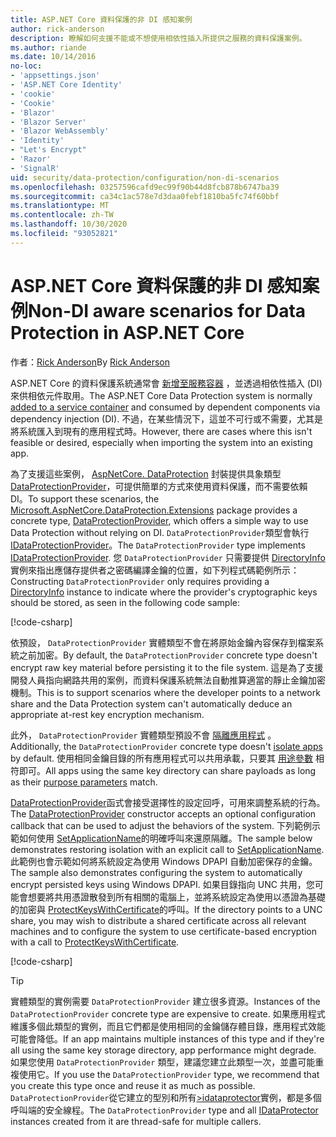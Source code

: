 ```yaml
---
title: ASP.NET Core 資料保護的非 DI 感知案例
author: rick-anderson
description: 瞭解如何支援不能或不想使用相依性插入所提供之服務的資料保護案例。
ms.author: riande
ms.date: 10/14/2016
no-loc:
- 'appsettings.json'
- 'ASP.NET Core Identity'
- 'cookie'
- 'Cookie'
- 'Blazor'
- 'Blazor Server'
- 'Blazor WebAssembly'
- 'Identity'
- "Let's Encrypt"
- 'Razor'
- 'SignalR'
uid: security/data-protection/configuration/non-di-scenarios
ms.openlocfilehash: 03257596cafd9ec99f90b44d8fcb878b6747ba39
ms.sourcegitcommit: ca34c1ac578e7d3daa0febf1810ba5fc74f60bbf
ms.translationtype: MT
ms.contentlocale: zh-TW
ms.lasthandoff: 10/30/2020
ms.locfileid: "93052821"
---
```

# <a name="non-di-aware-scenarios-for-data-protection-in-aspnet-core"></a><span data-ttu-id="8108c-103">ASP.NET Core 資料保護的非 DI 感知案例</span><span class="sxs-lookup"><span data-stu-id="8108c-103">Non-DI aware scenarios for Data Protection in ASP.NET Core</span></span>

<span data-ttu-id="8108c-104">作者：[Rick Anderson](https://twitter.com/RickAndMSFT)</span><span class="sxs-lookup"><span data-stu-id="8108c-104">By [Rick Anderson](https://twitter.com/RickAndMSFT)</span></span>

<span data-ttu-id="8108c-105">ASP.NET Core 的資料保護系統通常會 [新增至服務容器](xref:security/data-protection/consumer-apis/overview) ，並透過相依性插入 (DI) 來供相依元件取用。</span><span class="sxs-lookup"><span data-stu-id="8108c-105">The ASP.NET Core Data Protection system is normally [added to a service container](xref:security/data-protection/consumer-apis/overview) and consumed by dependent components via dependency injection (DI).</span></span> <span data-ttu-id="8108c-106">不過，在某些情況下，這並不可行或不需要，尤其是將系統匯入到現有的應用程式時。</span><span class="sxs-lookup"><span data-stu-id="8108c-106">However, there are cases where this isn't feasible or desired, especially when importing the system into an existing app.</span></span>

<span data-ttu-id="8108c-107">為了支援這些案例， [AspNetCore. DataProtection](https://www.nuget.org/packages/Microsoft.AspNetCore.DataProtection.Extensions/) 封裝提供具象類型 [DataProtectionProvider](/dotnet/api/Microsoft.AspNetCore.DataProtection.DataProtectionProvider)，可提供簡單的方式來使用資料保護，而不需要依賴 DI。</span><span class="sxs-lookup"><span data-stu-id="8108c-107">To support these scenarios, the [Microsoft.AspNetCore.DataProtection.Extensions](https://www.nuget.org/packages/Microsoft.AspNetCore.DataProtection.Extensions/) package provides a concrete type, [DataProtectionProvider](/dotnet/api/Microsoft.AspNetCore.DataProtection.DataProtectionProvider), which offers a simple way to use Data Protection without relying on DI.</span></span> <span data-ttu-id="8108c-108">`DataProtectionProvider`類型會執行[IDataProtectionProvider](/dotnet/api/microsoft.aspnetcore.dataprotection.idataprotectionprovider)。</span><span class="sxs-lookup"><span data-stu-id="8108c-108">The `DataProtectionProvider` type implements [IDataProtectionProvider](/dotnet/api/microsoft.aspnetcore.dataprotection.idataprotectionprovider).</span></span> <span data-ttu-id="8108c-109">您 `DataProtectionProvider` 只需要提供 [DirectoryInfo](/dotnet/api/system.io.directoryinfo) 實例來指出應儲存提供者之密碼編譯金鑰的位置，如下列程式碼範例所示：</span><span class="sxs-lookup"><span data-stu-id="8108c-109">Constructing `DataProtectionProvider` only requires providing a [DirectoryInfo](/dotnet/api/system.io.directoryinfo) instance to indicate where the provider's cryptographic keys should be stored, as seen in the following code sample:</span></span>

[!code-csharp[](non-di-scenarios/_static/nodisample1.cs)]

<span data-ttu-id="8108c-110">依預設， `DataProtectionProvider` 實體類型不會在將原始金鑰內容保存到檔案系統之前加密。</span><span class="sxs-lookup"><span data-stu-id="8108c-110">By default, the `DataProtectionProvider` concrete type doesn't encrypt raw key material before persisting it to the file system.</span></span> <span data-ttu-id="8108c-111">這是為了支援開發人員指向網路共用的案例，而資料保護系統無法自動推算適當的靜止金鑰加密機制。</span><span class="sxs-lookup"><span data-stu-id="8108c-111">This is to support scenarios where the developer points to a network share and the Data Protection system can't automatically deduce an appropriate at-rest key encryption mechanism.</span></span>

<span data-ttu-id="8108c-112">此外， `DataProtectionProvider` 實體類型預設不會 [隔離應用程式](xref:security/data-protection/configuration/overview#per-application-isolation) 。</span><span class="sxs-lookup"><span data-stu-id="8108c-112">Additionally, the `DataProtectionProvider` concrete type doesn't [isolate apps](xref:security/data-protection/configuration/overview#per-application-isolation) by default.</span></span> <span data-ttu-id="8108c-113">使用相同金鑰目錄的所有應用程式可以共用承載，只要其 [用途參數](xref:security/data-protection/consumer-apis/purpose-strings) 相符即可。</span><span class="sxs-lookup"><span data-stu-id="8108c-113">All apps using the same key directory can share payloads as long as their [purpose parameters](xref:security/data-protection/consumer-apis/purpose-strings) match.</span></span>

<span data-ttu-id="8108c-114">[DataProtectionProvider](/dotnet/api/microsoft.aspnetcore.dataprotection.dataprotectionprovider)函式會接受選擇性的設定回呼，可用來調整系統的行為。</span><span class="sxs-lookup"><span data-stu-id="8108c-114">The [DataProtectionProvider](/dotnet/api/microsoft.aspnetcore.dataprotection.dataprotectionprovider) constructor accepts an optional configuration callback that can be used to adjust the behaviors of the system.</span></span> <span data-ttu-id="8108c-115">下列範例示範如何使用 [SetApplicationName](/dotnet/api/microsoft.aspnetcore.dataprotection.dataprotectionbuilderextensions.setapplicationname)的明確呼叫來還原隔離。</span><span class="sxs-lookup"><span data-stu-id="8108c-115">The sample below demonstrates restoring isolation with an explicit call to [SetApplicationName](/dotnet/api/microsoft.aspnetcore.dataprotection.dataprotectionbuilderextensions.setapplicationname).</span></span> <span data-ttu-id="8108c-116">此範例也會示範如何將系統設定為使用 Windows DPAPI 自動加密保存的金鑰。</span><span class="sxs-lookup"><span data-stu-id="8108c-116">The sample also demonstrates configuring the system to automatically encrypt persisted keys using Windows DPAPI.</span></span> <span data-ttu-id="8108c-117">如果目錄指向 UNC 共用，您可能會想要將共用憑證散發到所有相關的電腦上，並將系統設定為使用以憑證為基礎的加密與 [ProtectKeysWithCertificate](/dotnet/api/microsoft.aspnetcore.dataprotection.dataprotectionbuilderextensions.protectkeyswithcertificate)的呼叫。</span><span class="sxs-lookup"><span data-stu-id="8108c-117">If the directory points to a UNC share, you may wish to distribute a shared certificate across all relevant machines and to configure the system to use certificate-based encryption with a call to [ProtectKeysWithCertificate](/dotnet/api/microsoft.aspnetcore.dataprotection.dataprotectionbuilderextensions.protectkeyswithcertificate).</span></span>

[!code-csharp[](non-di-scenarios/_static/nodisample2.cs)]

> [!TIP]
> <span data-ttu-id="8108c-118">實體類型的實例需要 `DataProtectionProvider` 建立很多資源。</span><span class="sxs-lookup"><span data-stu-id="8108c-118">Instances of the `DataProtectionProvider` concrete type are expensive to create.</span></span> <span data-ttu-id="8108c-119">如果應用程式維護多個此類型的實例，而且它們都是使用相同的金鑰儲存體目錄，應用程式效能可能會降低。</span><span class="sxs-lookup"><span data-stu-id="8108c-119">If an app maintains multiple instances of this type and if they're all using the same key storage directory, app performance might degrade.</span></span> <span data-ttu-id="8108c-120">如果您使用 `DataProtectionProvider` 類型，建議您建立此類型一次，並盡可能重複使用它。</span><span class="sxs-lookup"><span data-stu-id="8108c-120">If you use the `DataProtectionProvider` type, we recommend that you create this type once and reuse it as much as possible.</span></span> <span data-ttu-id="8108c-121">`DataProtectionProvider`從它建立的型別和所有[>idataprotector](/dotnet/api/microsoft.aspnetcore.dataprotection.idataprotector)實例，都是多個呼叫端的安全線程。</span><span class="sxs-lookup"><span data-stu-id="8108c-121">The `DataProtectionProvider` type and all [IDataProtector](/dotnet/api/microsoft.aspnetcore.dataprotection.idataprotector) instances created from it are thread-safe for multiple callers.</span></span>
